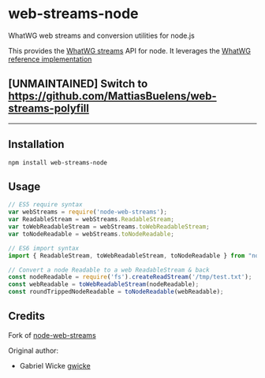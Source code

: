 # web-streams-node
WhatWG web streams and conversion utilities for node.js

This provides the [WhatWG streams](https://streams.spec.whatwg.org) API for
node. It leverages the [WhatWG reference
implementation](https://github.com/whatwg/streams)

## [UNMAINTAINED] Switch to https://github.com/MattiasBuelens/web-streams-polyfill 
*****

## Installation
```
npm install web-streams-node
```

## Usage
```javascript
// ES5 require syntax
var webStreams = require('node-web-streams');
var ReadableStream = webStreams.ReadableStream;
var toWebReadableStream = webStreams.toWebReadableStream;
var toNodeReadable = webStreams.toNodeReadable;

// ES6 import syntax
import { ReadableStream, toWebReadableStream, toNodeReadable } from "node-web-streams";

// Convert a node Readable to a web ReadableStream & back
const nodeReadable = require('fs').createReadStream('/tmp/test.txt');
const webReadable = toWebReadableStream(nodeReadable);
const roundTrippedNodeReadable = toNodeReadable(webReadable);
```

## Credits
Fork of [node-web-streams](https://github.com/gwicke/node-web-streams)

Original author:
 - Gabriel Wicke [gwicke](https://github.com/gwicke)
